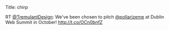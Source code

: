 Title: chirp

RT <a href="http://twitter.com/TremulantDesign">@TremulantDesign</a>: We've been chosen to pitch <a href="http://twitter.com/pollarizeme">@pollarizeme</a> at Dublin Web Summit in October! <a href="http://t.co/OCn0bnfZ">http://t.co/OCn0bnfZ</a>
